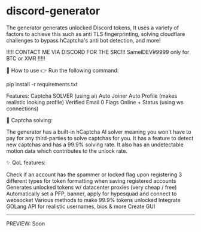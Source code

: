 # discord-generator
The generator generates unlocked Discord tokens, It uses a variety of factors to achieve this such as anti TLS fingerprinting, solving cloudflare challenges to bypass hCaptcha's anti bot detection, and more!

!!!!! CONTACT ME VIA DISCORD FOR THE SRC!!!
SamelDEV#9999 only for BTC or XMR !!!!!

🔧 How to use
👉 Run the following command:

pip install -r requirements.txt

Features:
Captcha SOLVER (using ai)
Auto Joiner
Auto Profile (makes realistic looking profile)
Verified Email
0 Flags
Online + Status (using ws connections)

🤖 Captcha solving:

The generator has a built-in hCaptcha AI solver meaning you won't have to pay for any third-parties to solve captchas for you. It has a feature to detect new captchas and has a 99.9% solving rate. It also has an undetectable motion data which contributes to the unlock rate.

✨ QoL features:

 Check if an account has the spammer or locked flag upon registering
 3 different types for token formatting when saving registered accounts
 Generates unlocked tokens w/ datacenter proxies (very cheap / free)
 Automatically set a PFP, banner, apply for hypesquad and connect to websocket
 Various methods to make 99.9% tokens unlocked
 Integrate GOLang API for realistic usernames, bios & more
 Create GUI
 
 -------------------------
 
 PREVIEW: Soon
